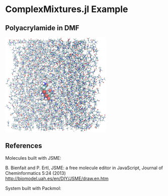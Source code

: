 # ComplexMixtures.jl Example

## Polyacrylamide in DMF

<img height=300px src="./system.png">


## References

Molecules built with JSME:

B. Bienfait and P. Ertl, JSME: a free molecule editor in JavaScript, Journal of Cheminformatics 5:24 (2013)
http://biomodel.uah.es/en/DIY/JSME/draw.en.htm

System built with Packmol: 




